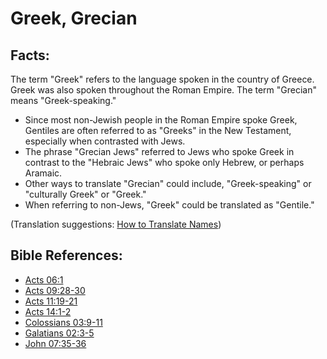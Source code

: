 # Greek, Grecian #

## Facts: ##

The term "Greek" refers to the language spoken in the country of Greece.  Greek was also spoken throughout the Roman Empire. The term "Grecian" means "Greek-speaking."

* Since most non-Jewish people in the Roman Empire spoke Greek, Gentiles are often referred to as "Greeks" in the New Testament, especially when contrasted with Jews.
* The phrase "Grecian Jews" referred to Jews who spoke Greek in contrast to the "Hebraic Jews" who spoke only Hebrew, or perhaps Aramaic.
* Other ways to translate "Grecian" could include, "Greek-speaking" or "culturally Greek" or "Greek."
* When referring to non-Jews, "Greek" could be translated as "Gentile."

(Translation suggestions: [How to Translate Names](en/ta-vol1/translate/man/translate-names))



## Bible References: ##

* [Acts 06:1](en/tn/act/help/06/01)
* [Acts 09:28-30](en/tn/act/help/09/28)
* [Acts 11:19-21](en/tn/act/help/11/19)
* [Acts 14:1-2](en/tn/act/help/14/01)
* [Colossians 03:9-11](en/tn/col/help/03/09)
* [Galatians 02:3-5](en/tn/gal/help/02/03)
* [John 07:35-36](en/tn/jhn/help/07/35)